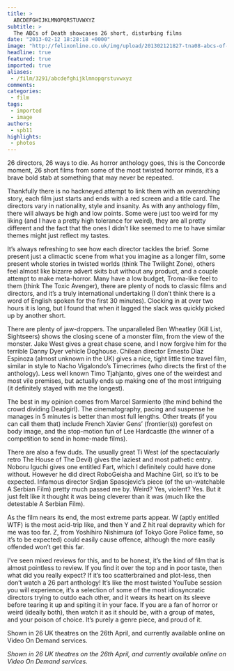 ```yaml
---
title: >
  ABCDEFGHIJKLMNOPQRSTUVWXYZ
subtitle: >
  The ABCs of Death showcases 26 short, disturbing films
date: "2013-02-12 18:28:18 +0000"
image: "http://felixonline.co.uk/img/upload/201302121827-tna08-abcs-of-death-featured-1024x561.jpg"
headline: true
featured: true
imported: true
aliases:
 - /film/3291/abcdefghijklmnopqrstuvwxyz
comments:
categories:
 - film
tags:
 - imported
 - image
authors:
 - spb11
highlights:
 - photos
---
```


26 directors, 26 ways to die. As horror anthology goes, this is the Concorde moment, 26 short films from some of the most twisted horror minds, it’s a brave bold stab at something that may never be repeated.

Thankfully there is no hackneyed attempt to link them with an overarching story, each film just starts and ends with a red screen and a title card. The directors vary in nationality, style and insanity. As with any anthology film, there will always be high and low points. Some were just too weird for my liking (and I have a pretty high tolerance for weird), they are all pretty different and the fact that the ones I didn’t like seemed to me to have similar themes might just reflect my tastes.

It’s always refreshing to see how each director tackles the brief. Some present just a climactic scene from what you imagine as a longer film, some present whole stories in twisted worlds (think The Twilight Zone), others feel almost like bizarre advert skits but without any product, and a couple attempt to make meta-horror. Many have a low budget, Troma-like feel to them (think The Toxic Avenger), there are plenty of nods to classic films and directors, and it’s a truly international undertaking (I don’t think there is a word of English spoken for the first 30 minutes). Clocking in at over two hours it is long, but I found that when it lagged the slack was quickly picked up by another short.

There are plenty of jaw-droppers. The unparalleled Ben Wheatley (Kill List, Sightseers) shows the closing scene of a monster film, from the view of the monster. Jake West gives a great chase scene, and I now forgive him for the terrible Danny Dyer vehicle Doghouse. Chilean director Ernesto Díaz Espinoza (almost unknown in the UK) gives a nice, tight little time travel film, similar in style to Nacho Vigalondo’s Timecrimes (who directs the first of the anthology). Less well known Timo Tjahjanto, gives one of the weirdest and most vile premises, but actually ends up making one of the most intriguing (it definitely stayed with me the longest).

The best in my opinion comes from Marcel Sarmiento (the mind behind the crowd dividing Deadgirl). The cinematography, pacing and suspense he manages in 5 minutes is better than most full lengths. Other treats (if you can call them that) include French Xavier Gens’ (frontier(s)) gorefest on body image, and the stop-motion fun of Lee Hardcastle (the winner of a competition to send in home-made films).

There are also a few duds. The usually great Ti West (of the spectacularly retro The House of The Devil) gives the laziest and most pathetic entry. Noboru Iguchi gives one entitled Fart, which I definitely could have done without. However he did direct RoboGeisha and Machine Girl, so it’s to be expected. Infamous director Srdjan Spasojevic’s piece (of the un-watchable A Serbian Film) pretty much passed me by. Weird? Yes, violent? Yes. But it just felt like it thought it was being cleverer than it was (much like the detestable A Serbian Film).

As the film nears its end, the most extreme parts appear. W (aptly entitled WTF) is the most acid-trip like, and then Y and Z hit real depravity which for me was too far. Z, from Yoshihiro Nishimura (of Tokyo Gore Police fame, so it’s to be expected) could easily cause offence, although the more easily offended won’t get this far.

I’ve seen mixed reviews for this, and to be honest, it’s the kind of film that is almost pointless to review. If you find it over the top and in poor taste, then what did you really expect? If it’s too scatterbrained and plot-less, then don’t watch a 26 part anthology! It’s like the most twisted YouTube session you will experience, it’s a selection of some of the most idiosyncratic directors trying to outdo each other, and it wears its heart on its sleeve before tearing it up and spiting it in your face. If you are a fan of horror or weird (ideally both), then watch it as it should be, with a group of mates, and your poison of choice. It’s purely a genre piece, and proud of it.

Shown in 26 UK theatres on the 26th April, and currently available online on Video On Demand services.

_Shown in 26 UK theatres on the 26th April, and currently available online on Video On Demand services._
